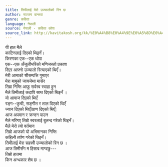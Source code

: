 ```yaml
---
title: तिमीलाई मेरो उज्यालोको रिन छ
author: सञ्जय बान्तवा
genre: कविता
language: नेपाली
source: नेपाली - कविता कोश
source_link: http://kavitakosh.org/kk/%E0%A4%B8%E0%A4%9E%E0%A5%8D%E0%A4%9C%E0%A4%AF_%E0%A4%AC%E0%A4%BE%E0%A4%A8%E0%A5%8D%E0%A4%A4%E0%A4%B5%E0%A4%BE
---
```


यी हात मैले  
काटिनलाई दिएको थिइनँ।  
किरणका एक--एक थोपा  
एक--एक अँजुलीभरिको मणिजस्तो प्रकाश  
दिएर आफ्नो उज्यालो रित्याएको थिएँ।  
मेरी आमाको श्रीसम्पत्ति गुमाएर  
मेरा बाबुको जायजेथा मासेर  
तिम्रा निम्ति आफू सर्वस्व स्वाहा हुन  
मैले तिमीलाई कदापि साथ दिएको थिइनँ ।  
यो आवाज दिएको थिएँ  
रङ्ग--कुची, सङ्गीत र ताल दिएको थिएँ  
ज्यान दिएको थिएँ/प्राण दिएको थिएँ;  
आज अपमान र क्रन्दन पाउन  
मैले मरिगए तिम्रो स्वरलाई बुलन्द गरेको थिइनँ।  
मैले मेरो त्यो वर्तमान  
तिम्रो आजको यो अभिमानका निम्ति  
कहिल्यै तर्पण गरेको थिइनँ।  
तिमीलाई मेरा सहस्रौँ उज्यालोको रिन छ ।  
आज तिमीसँग म हिसाब माग्दछु---  
तिम्रो हातमा  
किन अन्धकार शेष छ ।
